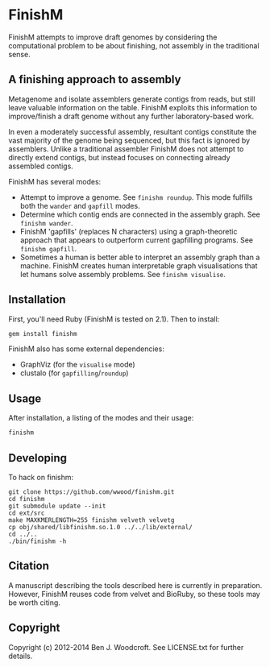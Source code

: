 # FinishM

FinishM attempts to improve draft genomes by considering the computational problem to be about finishing, not assembly in the traditional sense.

## A finishing approach to assembly
Metagenome and isolate assemblers generate contigs from reads, but still leave valuable information on the table. FinishM exploits this information to improve/finish a draft genome without any further laboratory-based work.

In even a moderately successful assembly, resultant contigs constitute the vast majority of the genome being sequenced, but this fact is ignored by assemblers. Unlike a traditional assembler FinishM does not attempt to directly extend contigs, but instead focuses on connecting already assembled contigs.

FinishM has several modes:
* Attempt to improve a genome. See `finishm roundup`. This mode fulfills both the `wander` and `gapfill` modes.
* Determine which contig ends are connected in the assembly graph. See `finishm wander`.
* FinishM 'gapfills' (replaces N characters) using a graph-theoretic approach that appears to outperform current gapfilling programs. See `finishm gapfill`.
* Sometimes a human is better able to interpret an assembly graph than a machine. FinishM creates human interpretable graph visualisations that let humans solve assembly problems. See `finishm visualise`.

## Installation

First, you'll need Ruby (FinishM is tested on 2.1). Then to install:
```sh
gem install finishm
```

FinishM also has some external dependencies:
* GraphViz (for the `visualise` mode)
* clustalo (for `gapfilling`/`roundup`)

## Usage
After installation, a listing of the modes and their usage:
```sh
finishm
```

## Developing
To hack on finishm:
```
git clone https://github.com/wwood/finishm.git
cd finishm
git submodule update --init
cd ext/src
make MAXKMERLENGTH=255 finishm velveth velvetg
cp obj/shared/libfinishm.so.1.0 ../../lib/external/
cd ../..
./bin/finishm -h
```

## Citation

A manuscript describing the tools described here is currently in preparation. However, FinishM reuses code from velvet and BioRuby, so these tools may be worth citing.

## Copyright

Copyright (c) 2012-2014 Ben J. Woodcroft. See LICENSE.txt for
further details.

